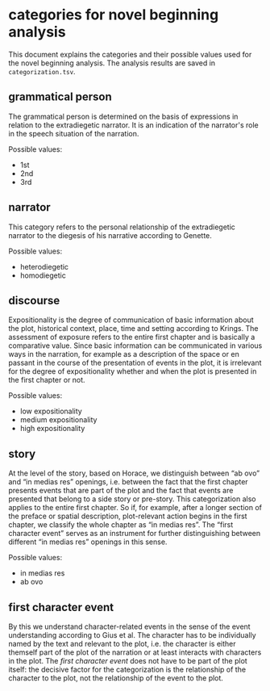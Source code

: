 # categories for novel beginning analysis
This document explains the categories and their possible values used for the novel beginning analysis. The analysis results are saved in `categorization.tsv`.

## grammatical person
The grammatical person is determined on the basis of expressions in relation to the extradiegetic narrator. It is an indication of the narrator's role in the speech situation of the narration.

Possible values:
- 1st
- 2nd
- 3rd

## narrator
This category refers to the personal relationship of the extradiegetic narrator to the diegesis of his narrative according to Genette.

Possible values:
- heterodiegetic
- homodiegetic

## discourse
Expositionality is the degree of communication of basic information about the plot, historical context, place, time and setting according to Krings. The assessment of exposure refers to the entire first chapter and is basically a comparative value. Since basic information can be communicated in various ways in the narration, for example as a description of the space or en passant in the course of the presentation of events in the plot, it is irrelevant for the degree of expositionality whether and when the plot is presented in the first chapter or not.

Possible values:
- low expositionality
- medium expositionality
- high expositionality

## story
At the level of the story, based on Horace, we distinguish between “ab ovo” and “in medias res” openings, i.e. between the fact that the first chapter presents events that are part of the plot and the fact that events are presented that belong to a side story or pre-story. This categorization also applies to the entire first chapter. So if, for example, after a longer section of the preface or spatial description, plot-relevant action begins in the first chapter, we classify the whole chapter as “in medias res”. The “first character event” serves as an instrument for further distinguishing between different “in medias res” openings in this sense.

Possible values:
- in medias res
- ab ovo

## first character event
By this we understand character-related events in the sense of the event understanding according to Gius et al. The character has to be individually named by the text and relevant to the plot, i.e. the character is either themself part of the plot of the narration or at least interacts with characters in the plot. The *first character event* does not have to be part of the plot itself: the decisive factor for the categorization is the relationship of the character to the plot, not the relationship of the event to the plot.
